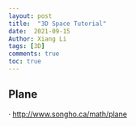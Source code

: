 ```yaml
---
layout: post
title:  "3D Space Tutorial"
date:  2021-09-15 
Author: Xiang Li
tags: [3D]
comments: true
toc: true
---
```


## Plane
· http://www.songho.ca/math/plane
